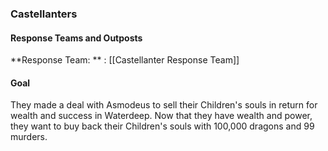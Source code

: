 ### Castellanters

#### Response Teams and Outposts

 **Response Team: ** :  [[Castellanter Response Team]]

#### Goal

They made a deal with Asmodeus to sell their Children's souls in return for wealth and success in Waterdeep. Now that they have wealth and power, they want to buy back their Children's souls with 100,000 dragons and 99 murders.
